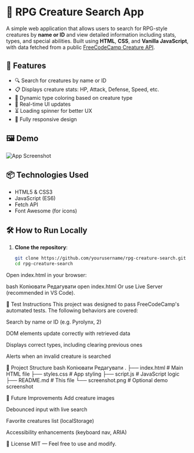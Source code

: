 # 🐉 RPG Creature Search App

A simple web application that allows users to search for RPG-style creatures by **name or ID** and view detailed information including stats, types, and special abilities. Built using **HTML**, **CSS**, and **Vanilla JavaScript**, with data fetched from a public [FreeCodeCamp Creature API](https://rpg-creature-api.freecodecamp.rocks/).

## 🚀 Features

- 🔍 Search for creatures by name or ID
- 📋 Displays creature stats: HP, Attack, Defense, Speed, etc.
- 🌈 Dynamic type coloring based on creature type
- 🎯 Real-time UI updates
- ⏳ Loading spinner for better UX
- 📱 Fully responsive design

## 🖼️ Demo

![App Screenshot](./screenshot.png) <!-- Replace with your actual screenshot file -->

## 📦 Technologies Used

- HTML5 & CSS3
- JavaScript (ES6)
- Fetch API
- Font Awesome (for icons)

## 🛠️ How to Run Locally

1. **Clone the repository**:

   ```bash
   git clone https://github.com/yourusername/rpg-creature-search.git
   cd rpg-creature-search
   ```

Open index.html in your browser:

bash
Копіювати
Редагувати
open index.html
Or use Live Server (recommended in VS Code).

🧪 Test Instructions
This project was designed to pass FreeCodeCamp's automated tests. The following behaviors are covered:

Search by name or ID (e.g. Pyrolynx, 2)

DOM elements update correctly with retrieved data

Displays correct types, including clearing previous ones

Alerts when an invalid creature is searched

📁 Project Structure
bash
Копіювати
Редагувати
.
├── index.html # Main HTML file
├── styles.css # App styling
├── script.js # JavaScript logic
├── README.md # This file
└── screenshot.png # Optional demo screenshot

🔮 Future Improvements
Add creature images

Debounced input with live search

Favorite creatures list (localStorage)

Accessibility enhancements (keyboard nav, ARIA)

📄 License
MIT — Feel free to use and modify.
